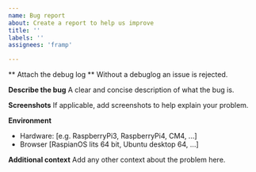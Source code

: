 ```yaml
---
name: Bug report
about: Create a report to help us improve
title: ''
labels: ''
assignees: 'framp'

---
```


** Attach the debug log **
Without a debuglog an issue is rejected.

**Describe the bug**
A clear and concise description of what the bug is.

**Screenshots**
If applicable, add screenshots to help explain your problem.

**Environment**
 - Hardware: [e.g. RaspberryPi3, RaspberryPi4, CM4, ...]
 - Browser [RaspianOS lits 64 bit, Ubuntu desktop 64, ...]

**Additional context**
Add any other context about the problem here.
